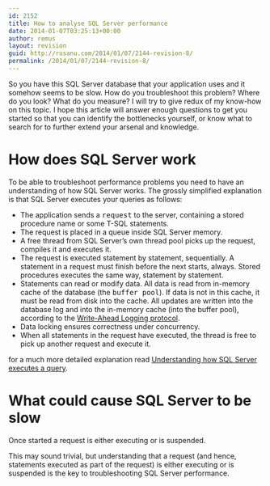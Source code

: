 ```yaml
---
id: 2152
title: How to analyse SQL Server performance
date: 2014-01-07T03:25:13+00:00
author: remus
layout: revision
guid: http://rusanu.com/2014/01/07/2144-revision-8/
permalink: /2014/01/07/2144-revision-8/
---
```

So you have this SQL Server database that your application uses and it somehow seems to be slow. How do you troubleshoot this problem? Where do you look? What do you measure? I will try to give redux of my know-how on this topic. I hope this article will answer enough questions to get you started so that you can identify the bottlenecks yourself, or know what to search for to further extend your arsenal and knowledge.

# How does SQL Server work

To be able to troubleshoot performance problems you need to have an understanding of how SQL Server works. The grossly simplified explanation is that SQL Server executes your queries as follows:

  * The application sends a <tt>request</tt> to the server, containing a stored procedure name or some T-SQL statements.
  * The request is placed in a queue inside SQL Server memory.
  * A free thread from SQL Server&#8217;s own thread pool picks up the request, compiles it and executes it.
  * The request is executed statement by statement, sequentially. A statement in a request must finish before the next starts, always. Stored procedures executes the same way, statement by statement.
  * Statements can read or modify data. All data is read from in-memory cache of the database (the <tt>buffer pool</tt>). If data is not in this cache, it must be read from disk into the cache. All updates are written into the database log and into the in-memory cache (into the buffer pool), according to the [Write-Ahead Logging protocol](http://technet.microsoft.com/en-us/library/ms186259(v=sql.105).aspx).
  * Data locking ensures correctness under concurrency.
  * When all statements in the request have executed, the thread is free to pick up another request and execute it.

for a much more detailed explanation read [Understanding how SQL Server executes a query](http://rusanu.com/2013/08/01/understanding-how-sql-server-executes-a-query/).

# What could cause SQL Server to be slow

<p class="callout float-left">
  Once started a request is either executing or is suspended.
</p>

This may sound trivial, but understanding that a request (and hence, statements executed as part of the request) is either executing or is suspended is the key to troubleshooting SQL Server performance.